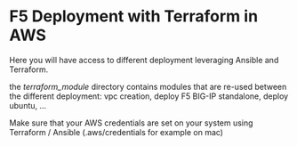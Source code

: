 # F5 Deployment with Terraform  in AWS

Here you will have access to different deployment leveraging Ansible and Terraform.

the *terraform_module* directory contains modules that are re-used between the different deployment: vpc creation, deploy F5 BIG-IP standalone, deploy ubuntu, ...

Make sure that your AWS credentials are set on your system using Terraform / Ansible (.aws/credentials for example on mac)